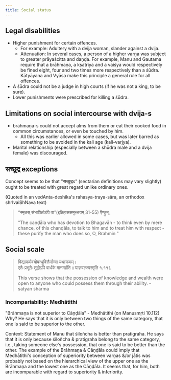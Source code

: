 ```yaml
---
title: Social status
---
```


## Legal disabilities 
-   Higher punishment for certain offences.
    -   For example: Adultery with a dvija woman, slander against a dvija.
    -   Attenuation: In several cases, a person of a higher varṇa was subject to greater prāyaścitta and daṇḍa. For example, Manu and Gautama require that a brāhmaṇa, a kṣatriya and a vaiśya would respectively be fined eight, four and two times more respectively than a śūdra. Kātyāyana and Vyāsa make this principle a general rule for all offences.
-   A śūdra could not be a judge in high courts (if he was not a king, to be sure).
-   Lower punishments were prescribed for killing a śūdra.


## Limitations on social intercourse with dvija-s
-   brāhmaṇa-s could not accept alms from them or eat their cooked food in common circumstances, or even be touched by him.
    -   All this was earlier allowed in some cases, but was later barred as something to be avoided in the kali age (kali-varjya).
-   Marital relationship (especially between a shūdra male and a dvija female) was discouraged.

## सच्छूद्र exceptions
Concept seems to be that "सच्छूद्रs" (sectarian definitions may vary slightly) ought to be treated with great regard unlike ordinary ones.

(Quoted in an vedAnta-deshika's rahasya-traya-sāra, an orthodox shrIvaiShNava text)

> “स्मृतस् संभाषितोऽपि वा”(इतिहाससमुच्चयम् 31-55) ऎण्ड्रुम्,
>
> "The caṇḍāla who has devotion to Bhagavān - to think even by mere chance, of this chanḍāla, to talk to him and to treat him with respect - these purify the man who does so, O, Brahmin "

## Social scale 
> विद्याकर्मवयोबन्धुवित्तैर्मान्या यथाक्रमम्।  
एतैः प्रभूतैः शूद्रोऽपि वार्धके मानमर्हति॥ याज्ञवल्क्यस्मृति १.११६
>
> This verse shows that the possession of knowledge and wealth were open to anyone who could possess them through their ability. - satyan sharma

### Incompariability: Medhātithi
"Brāhmaṇa is not superior to Cāṇḍāla" - Medhātithi (on Manusmṛti 10.112) Why? He says that it is only between two things of the same category, that one is said to be superior to the other.

Context: Statement of Manu that śiloñcha is better than pratigraha. He says that it is only because śiloñcha & pratigraha belong to the same category, i.e., taking someone else's possession, that one is said to be better than the other. The example of the Brāhmaṇa & Cāṇḍāla could imply that Medhātithi's conception of superiority between varṇas &/or jātis was probably not based on the hierarchical view of the upper one as the Brāhmaṇa and the lowest one as the Cāṇḍāla. It seems that, for him, both are incomparable with regard to superiority & inferiority. 


